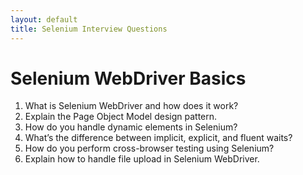 ```yaml
---
layout: default
title: Selenium Interview Questions
---
```


# Selenium WebDriver Basics

1. What is Selenium WebDriver and how does it work?
2. Explain the Page Object Model design pattern.
3. How do you handle dynamic elements in Selenium?
4. What’s the difference between implicit, explicit, and fluent waits?
5. How do you perform cross-browser testing using Selenium?
6. Explain how to handle file upload in Selenium WebDriver.
